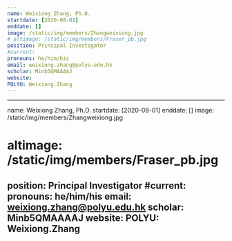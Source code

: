 ```yaml
---
name: Weixiong Zhang, Ph.D.
startdate: [2020-08-01]
enddate: []
image: /static/img/members/Zhangweixiong.jpg
# altimage: /static/img/members/Fraser_pb.jpg
position: Principal Investigator
#current:
pronouns: he/him/his
email: weixiong.zhang@polyu.edu.hk
scholar: Minb5QMAAAAJ
website:
POLYU: Weixiong.Zhang
---
```


---
name: Weixiong Zhang, Ph.D.
startdate: [2020-08-01]
enddate: []
image: /static/img/members/Zhangweixiong.jpg
# altimage: /static/img/members/Fraser_pb.jpg
position: Principal Investigator
#current:
pronouns: he/him/his
email: weixiong.zhang@polyu.edu.hk
scholar: Minb5QMAAAAJ
website:
POLYU: Weixiong.Zhang
---
